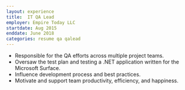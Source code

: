 ```yaml
---
layout: experience
title:  IT QA Lead
employer: Empire Today LLC
startdate: Aug 2015
enddate: June 2018
categories: resume qa qalead
---
```


<!-- **IT QA Lead**, *Empire Today LLC* Aug 2015 – June 2018 -->

  - Responsible for the QA efforts across multiple project teams.
  - Oversaw the test plan and testing a .NET application written for the Microsoft Surface.
  - Influence development process and best practices.
  - Motivate and support team productivity, efficiency, and happiness.